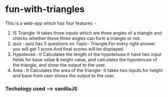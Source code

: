 # fun-with-triangles
This  is a  web-app which has four  features  -
1) IS Triangle  :It takes three inputs which  are three angles of a triangle and checks  whether these  three angles can  form  a triangle or  not.
2)  quiz : quiz  has  5 questions on Topic- Triangle.For every right answer you will  get 1 score.And final scores will be displayed.
3)  Hypoteuse : It Calculates the length of the hypotenuse.It have two input fields for base value & height value, and calculates the hypotenuse of the triangle, and show the output to the user. 
4) Area : It Calculates the area of the triangle- It takes two inputs for height and base from user shows the output to the user.                             
### Techology used  --> vanillaJS 
